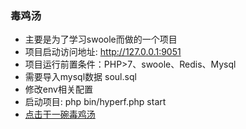 ### 毒鸡汤

- 主要是为了学习swoole而做的一个项目
- 项目启动访问地址: http://127.0.0.1:9051  
- 项目运行前置条件：PHP>7、swoole、Redis、Mysql 
- 需要导入mysql数据  soul.sql
- 修改env相关配置  
- 启动项目: php bin/hyperf.php start  
- [点击干一碗毒鸡汤](http://www.xmwme.com)
    